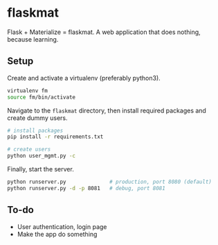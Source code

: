 # flaskmat

Flask + Materialize = flaskmat. A web application that does nothing, because learning.

## Setup

Create and activate a virtualenv (preferably python3).
```sh
virtualenv fm
source fm/bin/activate
```

Navigate to the `flaskmat` directory, then install required packages and create dummy users.
```sh
# install packages
pip install -r requirements.txt

# create users
python user_mgmt.py -c
```

Finally, start the server.
```sh
python runserver.py              # production, port 8080 (default)
python runserver.py -d -p 8081   # debug, port 8081
```

## To-do

* User authentication, login page
* Make the app do something
